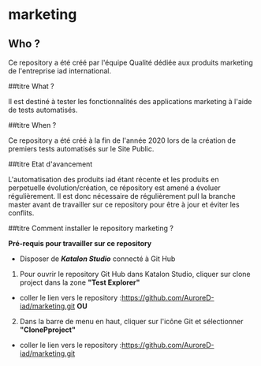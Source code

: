 # marketing


## Who ?

Ce repository a été créé par l'équipe Qualité dédiée aux produits marketing de l'entreprise iad international.


##titre What ?

Il est destiné à tester les fonctionnalités des applications marketing à l'aide de tests automatisés.

##titre When ?

Ce repository a été créé à la fin de l'année 2020 lors de la création de premiers tests automatisés sur le Site Public.

##titre Etat d'avancement

L'automatisation des produits iad étant récente et les produits en perpetuelle évolution/création, ce répository est amené a évoluer régulièrement.
Il est donc nécessaire de régulièrement pull la branche master avant de travailler sur ce repository pour être à jour et éviter les conflits.

##titre Comment installer le repository marketing ?

__Pré-requis pour travailler sur ce repository__
* Disposer de __*Katalon Studio*__ connecté à Git Hub
1. Pour ouvrir le repository Git Hub dans Katalon Studio, cliquer sur clone project dans la zone __"Test Explorer"__
* coller le lien vers le repository :https://github.com/AuroreD-iad/marketing.git
__OU__
2. Dans la barre de menu en haut, cliquer sur l'icône Git et sélectionner __"ClonePproject"__
* coller le lien vers le repository :https://github.com/AuroreD-iad/marketing.git
